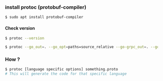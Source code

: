 ### install protoc (protobuf-compiler)

```bash
$ sudo apt install protobuf-compiler
```

#### Check version

```bash
$ protoc --version
```

```bash
$ protoc --go_out=. --go_opt=paths=source_relative --go-grpc_out=. --go-grpc_opt=paths=source_relative logs.proto
```

### How ?

```bash
$ protoc [language specific options] something.proto
# This will generate the code for that specific language
```
